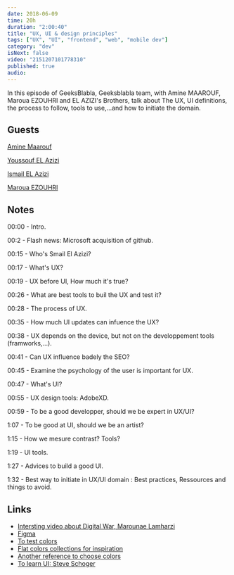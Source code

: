 ```yaml
---
date: 2018-06-09
time: 20h
duration: "2:00:40"
title: "UX, UI & design principles"
tags: ["UX", "UI", "frontend", "web", "mobile dev"]
category: "dev"
isNext: false
video: "2151207101778310"
published: true
audio:
---
```


In this episode of GeeksBlabla, Geeksblabla team, with Amine MAAROUF, Maroua EZOUHRI and EL AZIZI's Brothers, talk about The UX, UI definitions, the process to follow, tools to use,...and how to initiate the domain.

## Guests

[Amine Maarouf](https://web.facebook.com/amiiiinema)

[Youssouf EL Azizi](https://elazizi.com/)

[Ismail EL Azizi](https://ismailelazizi.com/)

[Maroua EZOUHRI](https://www.facebook.com/maroua.ezouhri.1)

## Notes

00:00 - Intro.

00:2 - Flash news: Microsoft acquisition of github.

00:15 - Who's Smail El Azizi?

00:17 - What's UX?

00:19 - UX before UI, How much it's true?

00:26 - What are best tools to buil the UX and test it?

00:28 - The process of UX.

00:35 - How much UI updates can infuence the UX?

00:38 - UX depends on the device, but not on the developpement tools (framworks,...).

00:41 - Can UX influence badely the SEO?

00:45 - Examine the psychology of the user is important for UX.

00:47 - What's UI?

00:55 - UX design tools: AdobeXD.

00:59 - To be a good developper, should we be expert in UX/UI?

1:07 - To be good at UI, should we be an artist?

1:15 - How we mesure contrast? Tools?

1:19 - UI tools.

1:27 - Advices to build a good UI.

1:32 - Best way to initiate in UX/UI domain : Best practices, Ressources and things to avoid.

## Links

- [Intersting video about Digital War, Marounae Lamharzi](https://www.youtube.com/watch?v=Saqb2Fk58aw&feature=youtu.be&fbclid=IwAR0WkKsgg30BnjrYbka_K5esdrR83Of7FFvBHGX_oTlEend-CD7JPqpgYZI)
- [Figma](Www.figma.com)
- [To test colors](https://coolors.co/)
- [Flat colors collections for inspiration](https://flatuicolors.com/)
- [Another reference to choose colors](http://colorsupplyyy.com/app/)
- [To learn UI: Steve Schoger](https://www.youtube.com/channel/UCxqiDtkXtOCNJdckODHk9YA)
